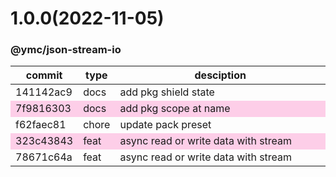 <a name="1.0.0"></a>
# 1.0.0(2022-11-05)
### @ymc/json-stream-io
<table><thead><tr><th>commit</th><th>type</th><th style="width:80%">desciption</th></tr></thead><tbody><tr><td><a title="docs(core): add pkg shield state&#10;&#10;update lin,tes state in readme.md&#10;update banner in dist&#10;&#10;generated by ymc@robot" hrel="https://github.com/ymc-github/js-idea/commit/6141142ac96523b13bd92b1aeaa7a3f3325c8fe9"> 141142ac9 </a></td>
<td>docs</td>
<td>add pkg shield state</td></tr>
<tr style="background-color:#fdcee8;" ><td><a title="docs(core): add pkg scope at name&#10;&#10;export setClassConstructor and alias&#10;export setClassMethod and alias&#10;export mixClass and alias&#10;export setClassMethodAlias&#10;&#10;generated by ymc@robot" hrel="https://github.com/ymc-github/js-idea/commit/17f9816303affed7df6cf9d56cf31f4ee2c7cbd5"> 7f9816303 </a></td>
<td>docs</td>
<td>add pkg scope at name</td></tr>
<tr><td><a title="chore(core): update pack preset&#10;&#10;disable consistent-return&#10;disable prefer-const&#10;disable no-unused-vars&#10;disable no-new,no-param-reassign&#10;&#10;generated by ymc@robot" hrel="https://github.com/ymc-github/js-idea/commit/1f62faec81fc084201ed222c07792fbc87cefa0c"> f62faec81 </a></td>
<td>chore</td>
<td>update pack preset</td></tr>
<tr style="background-color:#fdcee8;" ><td><a title="feat(core): async read or write data with stream&#10;&#10;export TextStream&#10;export textStream&#10;&#10;generated by ymc@robot" hrel="https://github.com/ymc-github/js-idea/commit/a323c43843b6c804eb0c02492d2c79fc79ff1018"> 323c43843 </a></td>
<td>feat</td>
<td>async read or write data with stream</td></tr>
<tr><td><a title="feat(core): async read or write data with stream&#10;&#10;" hrel="https://github.com/ymc-github/js-idea/commit/f78671c64a7ee7627ba36d8c71815d234d76946d"> 78671c64a </a></td>
<td>feat</td>
<td>async read or write data with stream</td></tr></tbody></table>